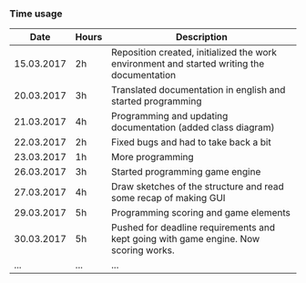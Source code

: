 ### Time usage
Date | Hours | Description
--- | --- | ---
15.03.2017 | 2h | Reposition created, initialized the work environment and started writing the documentation
20.03.2017 | 3h | Translated documentation in english and started programming
21.03.2017 | 4h | Programming and updating documentation (added class diagram)
22.03.2017 | 2h | Fixed bugs and had to take back a bit
23.03.2017 | 1h | More programming
26.03.2017 | 3h | Started programming game engine
27.03.2017 | 4h | Draw sketches of the structure and read some recap of making GUI
29.03.2017 | 5h | Programming scoring and game elements
30.03.2017 | 5h | Pushed for deadline requirements and kept going with game engine. Now scoring works.
... | ... | ...
